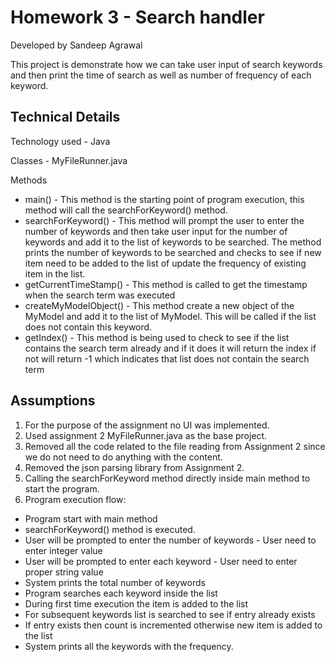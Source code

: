 # Homework 3 - Search handler
Developed by Sandeep Agrawal

 This project is demonstrate how we can take user input of search keywords and then print the time of search as well as number of frequency of each keyword.

## Technical Details

Technology used - Java

Classes - MyFileRunner.java

Methods 
* main() - This method is the starting point of program execution, this method will call the searchForKeyword() method.  
* searchForKeyword() - This method will prompt the user to enter the number of keywords and then take user input for the number of keywords and add it to the list of keywords to be searched. The method prints the number of keywords to be searched and checks to see if new item need to be added to the list of update the frequency of existing item in the list.
* getCurrentTimeStamp() - This method is called to get the timestamp when the search term was executed
* createMyModelObject() - This method create a new object of the MyModel and add it to the list of MyModel. This will be called if the list does not contain this keyword.
* getIndex() - This method is being used to check to see if the list contains the search term already and if it does it will return the index if not will return -1 which indicates that list does not contain the search term



## Assumptions
1. For the purpose of the assignment no UI was implemented. 
2. Used assignment 2 MyFileRunner.java as the base project. 
3. Removed all the code related to the file reading from Assignment 2 since we do not need to do anything with the content. 
4. Removed the json parsing library from Assignment 2. 
5. Calling the searchForKeyword method directly inside main method to start the program. 
6. Program execution flow:
  * Program start with main method 
  * searchForKeyword() method is executed. 
  * User will be prompted to enter the number of keywords - User need to enter integer value
  * User will be prompted to enter each keyword - User need to enter proper string value
  * System prints the total number of keywords
  * Program searches each keyword inside the list
  * During first time execution the item is added to the list 
  * For subsequent keywords list is searched to see if entry already exists
  * If entry exists then count is incremented otherwise new item is added to the list 
  * System prints all the keywords with the frequency.
